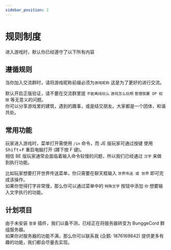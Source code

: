 ```yaml
---
sidebar_position: 2
---
```


# 规则制度

进入游戏时，默认你已经遵守了以下所有内容

## 遵循规则

当你加入交流群时，请将游戏昵称前缀必须为`游戏昵称` 这是为了更好的进行交流。 

默认开启正版验证，请不要在交流群里提 `不能离线玩么` `游戏怎么玩啊` `管理我要 OP 权限` 等无意义的问题。  
你可以分享游戏里的建筑，遇到的趣事，或是结交朋友。大家都是一个团体，和谐共处。

## 常用功能

玩家进入游戏时，菜单打开需使用 `/in` 命令，而 JE 版玩家可通过按键 使用 <kbd>Shift</kbd>+<kbd>F</kbd> 重启电脑打开 (蹲下按 F 键)。  
相信 BE 版玩家通常会面临着输入命令较慢的问题，所以我们已经通过 `汉字` 来做到执行功能。

比如玩家想要打开世界传送菜单，你只需要在聊天框输入 `世界传送 或 世界` 即可完成该操作。  
如果你觉得打字非常慢，那么你可以通过菜单中的 `特殊文字` 按钮中添加 `你` 想要输入文字执行的功能。

## 计划项目

由于未安装 `登录` 插件，我们以备不测，已经正在将服务器转变为 BunggeCord 群组服务器。  
如果你对服务器的功能不满，那么你可以联系我 (企鹅: 1876169842) 提供更多有趣的功能，我们都会尽量去实现。
